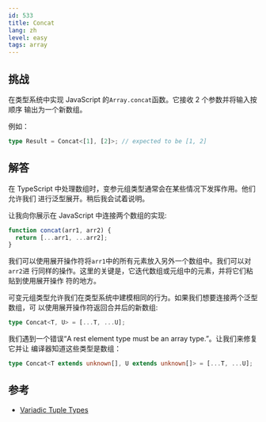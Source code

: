 ```yaml
---
id: 533
title: Concat
lang: zh
level: easy
tags: array
---
```


## 挑战

在类型系统中实现 JavaScript 的`Array.concat`函数。它接收 2 个参数并将输入按顺序
输出为一个新数组。

例如：

```ts
type Result = Concat<[1], [2]>; // expected to be [1, 2]
```

## 解答

在 TypeScript 中处理数组时，变参元组类型通常会在某些情况下发挥作用。他们允许我们
进行泛型展开。稍后我会试着说明。

让我向你展示在 JavaScript 中连接两个数组的实现:

```js
function concat(arr1, arr2) {
  return [...arr1, ...arr2];
}
```

我们可以使用展开操作符将`arr1`中的所有元素放入另外一个数组中。我们可以对`arr2`进
行同样的操作。这里的关键是，它迭代数组或元组中的元素，并将它们粘贴到使用展开操作
符的地方。

可变元组类型允许我们在类型系统中建模相同的行为。如果我们想要连接两个泛型数组，可
以使用展开操作符返回合并后的新数组:

```ts
type Concat<T, U> = [...T, ...U];
```

我们遇到一个错误“A rest element type must be an array type.”。让我们来修复它并让
编译器知道这些类型是数组：

```ts
type Concat<T extends unknown[], U extends unknown[]> = [...T, ...U];
```

## 参考

- [Variadic Tuple Types](https://www.typescriptlang.org/docs/handbook/release-notes/typescript-4-0.html#variadic-tuple-types)

